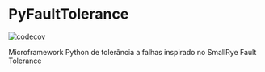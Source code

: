 # PyFaultTolerance

[![codecov](https://app.codecov.io/gh/gomesrocha/pyfaulttolerance/branch/main/graph/badge.svg)](https://app.codecov.io/gh/gomesrocha/pyfaulttolerance)


Microframework Python de tolerância a falhas inspirado no SmallRye Fault Tolerance

